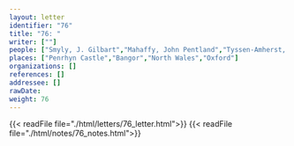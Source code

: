 ```yaml
---
layout: letter
identifier: "76"
title: "76: "
writer: [""]
people: ["Smyly, J. Gilbart","Mahaffy, John Pentland","Tyssen-Amherst, William, 1st Baron Amherst of Hackney","Grenfell, Bernard Pyne"]
places: ["Penrhyn Castle","Bangor","North Wales","Oxford"]
organizations: []
references: []
addressee: []
rawDate: 
weight: 76
---
```

{{< readFile file="./html/letters/76_letter.html">}}
{{< readFile file="./html/notes/76_notes.html">}}